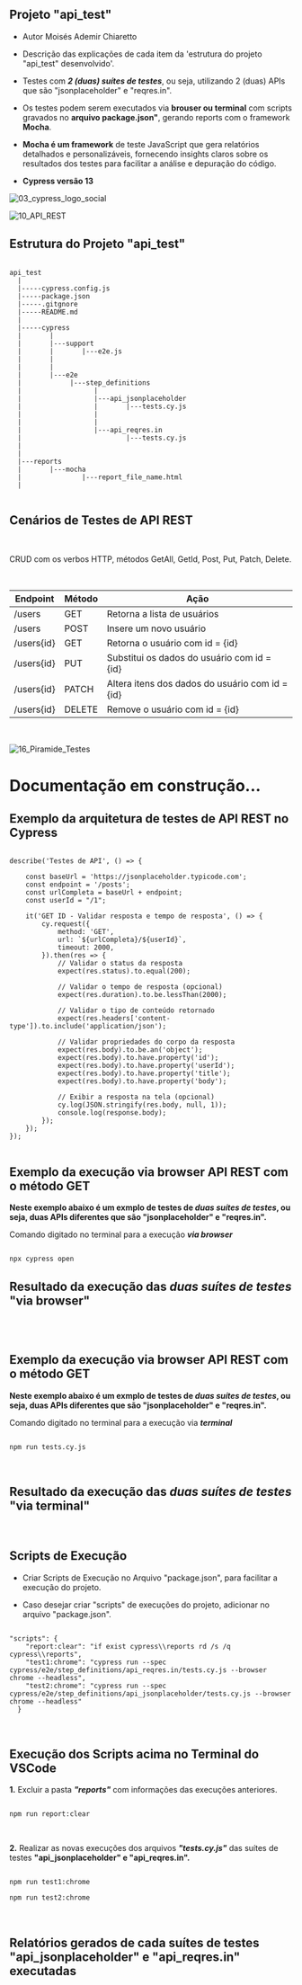 ## Projeto "api_test"
- Autor Moisés Ademir Chiaretto
  
- Descrição das explicações de cada item da 'estrutura do projeto "api_test" desenvolvido'.

- Testes com **_2 (duas) suítes de testes_**, ou seja, utilizando 2 (duas) APIs que são "jsonplaceholder" e "reqres.in".

- Os testes podem serem executados via **brouser ou terminal** com scripts gravados no **arquivo package.json"**, gerando reports com o framework **Mocha**.

- **Mocha é um framework** de teste JavaScript que gera relatórios detalhados e personalizáveis, fornecendo insights claros sobre os resultados dos testes para facilitar a análise e depuração do código.
  
- **Cypress versão 13**

![03_cypress_logo_social](https://github.com/moiseschiaretto/Cypress_E2E_API_REST/assets/84775466/5ba913ef-e3d3-4958-be18-188ddce8d228)

![10_API_REST](https://github.com/moiseschiaretto/Cypress_E2E_API_REST/assets/84775466/93c6876a-4ab6-4838-96a7-960442cf42dd)
<br>


## Estrutura do Projeto "api_test"

```

api_test
  |
  |-----cypress.config.js
  |-----package.json
  |-----.gitgnore
  |-----README.md
  |
  |-----cypress
  |       | 
  |    	  |---support
  |	      |       |---e2e.js
  |	      |       
  |	      |
  |       |---e2e       
  |            |---step_definitions
  |                  |
  |                  |---api_jsonplaceholder
  |                  |       |---tests.cy.js
  |                  |  
  |                  |
  |                  |---api_reqres.in
  |                          |---tests.cy.js
  |                        
  |
  |---reports
  |       |---mocha
  |        	      |---report_file_name.html
  |


```

## Cenários de Testes de API REST
<br>

CRUD com os verbos HTTP, métodos GetAll, GetId, Post, Put, Patch, Delete.

<br>

|Endpoint	|Método		|Ação		|
|---------------|---------------|---------------|
|/users		|GET		|Retorna a lista de usuários				|
|/users		|POST		|Insere um novo usuário					|
|/users{id}	|GET		|Retorna o usuário com id = {id}			|
|/users{id}	|PUT		|Substitui os dados do usuário com id = {id}		|
|/users{id}	|PATCH		|Altera itens dos dados do usuário com id = {id}	|
|/users{id}	|DELETE		|Remove o usuário com id = {id}				|

<br>


![16_Piramide_Testes](https://github.com/moiseschiaretto/Cypress_E2E_API_REST/assets/84775466/c3287a16-3939-41f7-a137-538a99fadc96)


# Documentação em construção...


## Exemplo da arquitetura de testes de API REST no Cypress


```

describe('Testes de API', () => {

    const baseUrl = 'https://jsonplaceholder.typicode.com';
    const endpoint = '/posts';
    const urlCompleta = baseUrl + endpoint;
    const userId = "/1";

    it('GET ID - Validar resposta e tempo de resposta', () => {
        cy.request({
            method: 'GET',
            url: `${urlCompleta}/${userId}`,
            timeout: 2000,
        }).then(res => {
            // Validar o status da resposta
            expect(res.status).to.equal(200);

            // Validar o tempo de resposta (opcional)
            expect(res.duration).to.be.lessThan(2000);

            // Validar o tipo de conteúdo retornado
            expect(res.headers['content-type']).to.include('application/json');

            // Validar propriedades do corpo da resposta
            expect(res.body).to.be.an('object');
            expect(res.body).to.have.property('id');
            expect(res.body).to.have.property('userId');
            expect(res.body).to.have.property('title');
            expect(res.body).to.have.property('body');

            // Exibir a resposta na tela (opcional)
            cy.log(JSON.stringify(res.body, null, 1));
            console.log(response.body);
        });
    });
});


```


## Exemplo da execução via browser API REST com o método GET

**Neste exemplo abaixo é um exmplo de testes de _duas suítes de testes_, ou seja, duas APIs diferentes que são "jsonplaceholder" e "reqres.in".**
<br>

Comando digitado no terminal para a execução **_via browser_**

```

npx cypress open

```

## Resultado da execução das _duas suítes de testes_ "via browser"
<br>


<br>


## Exemplo da execução via browser API REST com o método GET

**Neste exemplo abaixo é um exmplo de testes de _duas suítes de testes_, ou seja, duas APIs diferentes que são "jsonplaceholder" e "reqres.in".**
<br>

Comando digitado no terminal para a execução via **_terminal_**

```

npm run tests.cy.js

```
<br>

## Resultado da execução das _duas suítes de testes_ "via terminal"



<br>

## Scripts de Execução

- Criar Scripts de Execução no Arquivo "package.json", para facilitar a execução do projeto.

- Caso desejar criar "scripts" de execuções do projeto, adicionar no arquivo "package.json".

	
```

"scripts": {
    "report:clear": "if exist cypress\\reports rd /s /q cypress\\reports",
    "test1:chrome": "cypress run --spec cypress/e2e/step_definitions/api_reqres.in/tests.cy.js --browser chrome --headless",
    "test2:chrome": "cypress run --spec cypress/e2e/step_definitions/api_jsonplaceholder/tests.cy.js --browser chrome --headless"
  }

```
<br>


## Execução dos Scripts acima no Terminal do VSCode

**1.** Excluir a pasta **_"reports"_** com informações das execuções anteriores.

```

npm run report:clear

```
<br>


**2.** Realizar as novas execuções dos arquivos **_"tests.cy.js"_** das suítes de testes **"api_jsonplaceholder" e "api_reqres.in".**

```

npm run test1:chrome

npm run test2:chrome

```
<br>

## Relatórios gerados de cada suítes de testes **"api_jsonplaceholder" e "api_reqres.in"** executadas
<br>


<br>





